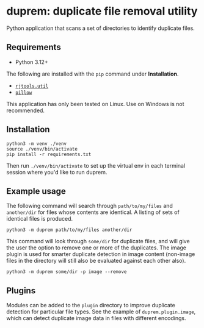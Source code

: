 # duprem: duplicate file removal utility

Python application that scans a set of directories to identify duplicate files.

## Requirements

* Python 3.12+

The following are installed with the `pip` command under **Installation**.

* [`rjtools.util`](https://github.com/blackoutjack/rjtools.util)
* [`pillow`](https://github.com/python-pillow)

This application has only been tested on Linux. Use on Windows is not
recommended.

## Installation

    python3 -m venv ./venv
    source ./venv/bin/activate
    pip install -r requirements.txt

Then run `./venv/bin/activate` to set up the virtual env in each terminal
session where you'd like to run duprem.

## Example usage

The following command will search through `path/to/my/files` and `another/dir`
for files whose contents are identical. A listing of sets of identical files
is produced.

    python3 -m duprem path/to/my/files another/dir

This command will look through `some/dir` for duplicate files, and will give
the user the option to remove one or more of the duplicates. The image plugin
is used for smarter duplicate detection in image content (non-image files in
the directory will still also be evaluated against each other also).

    python3 -m duprem some/dir -p image --remove

## Plugins

Modules can be added to the `plugin` directory to improve duplicate detection
for particular file types. See the example of `duprem.plugin.image`, which can
detect duplicate image data in files with different encodings.

